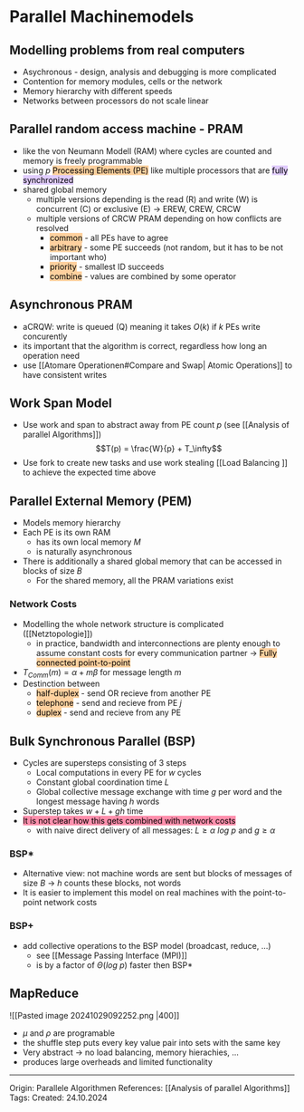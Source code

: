 # Parallel Machinemodels

## Modelling problems from real computers

- Asychronous - design, analysis and debugging is more complicated
- Contention for memory modules, cells or the network
- Memory hierarchy with different speeds
- Networks between processors do not scale linear

## Parallel random access machine - PRAM 

- like the von Neumann Modell (RAM) where cycles are counted and memory is freely programmable
- using $p$ <mark style="background: #FFB86CA6;">Processing Elements (PE)</mark> like multiple processors that are <mark style="background: #D2B3FFA6;">fully synchronized</mark>
- shared global memory
	- multiple versions depending is the read (R) and write (W) is concurrent (C) or exclusive (E) -> EREW, CREW, CRCW
	- multiple versions of CRCW PRAM depending on how conflicts are resolved
		- <mark style="background: #FFB86CA6;">common</mark> - all PEs have to agree
		- <mark style="background: #FFB86CA6;">arbitrary</mark> - some PE succeeds (not random, but it has to be not important who)
		- <mark style="background: #FFB86CA6;">priority</mark> - smallest ID succeeds
		- <mark style="background: #FFB86CA6;">combine</mark> - values are combined by some operator

## Asynchronous PRAM

- aCRQW: write is queued (Q) meaning it takes $O(k)$ if $k$ PEs write concurently
- its important that the algorithm is correct, regardless how long an operation need
- use [[Atomare Operationen#Compare and Swap| Atomic Operations]] to have consistent writes

## Work Span Model

- Use work and span to abstract away from PE count $p$ (see [[Analysis of parallel Algorithms]])
$$T(p) = \frac{W}{p} + T_\infty$$
- Use fork to create new tasks and use work stealing [[Load Balancing ]] to achieve the expected time above
## Parallel External Memory (PEM)

- Models memory hierarchy
- Each PE is its own RAM
	- has its own local memory $M$ 
	- is naturally asynchronous
- There is additionally a shared global memory that can be accessed in blocks of size $B$
	- For the shared memory, all the PRAM variations exist

### Network Costs

- Modelling the whole network structure is complicated ([[Netztopologie]])
	- in practice, bandwidth and interconnections are plenty enough to assume constant costs for every communication partner -> <mark style="background: #FFB86CA6;">Fully connected point-to-point</mark>
- $T_{Comm}(m) = \alpha + m \beta$ for message length $m$
- Destinction between 
	- <mark style="background: #FFB86CA6;">half-duplex</mark> - send OR recieve from another PE
	- <mark style="background: #FFB86CA6;">telephone</mark> - send and recieve from PE $j$
	- <mark style="background: #FFB86CA6;">duplex</mark> - send and recieve from any PE

## Bulk Synchronous Parallel (BSP)

- Cycles are supersteps consisting of 3 steps
	- Local computations in every PE for $w$ cycles
	- Constant global coordination time $L$
	- Global collective message exchange with time $g$ per word and the longest message having $h$ words
- Superstep takes $w + L + gh$ time
- <mark style="background: #FF5582A6;">It is not clear how this gets combined with network costs</mark>
	- with naive direct delivery of all messages: $L \geq \alpha\ log\ p$ and $g \geq \alpha$

### BSP*

- Alternative view: not machine words are sent but blocks of messages of size $B$ -> $h$ counts these blocks, not words
- It is easier to implement this model on real machines with the point-to-point network costs

### BSP+

- add collective operations to the BSP model (broadcast, reduce, ...) 
	- see [[Message Passing Interface (MPI)]]
	- is by a factor of $\Theta(log\ p)$ faster then BSP*

## MapReduce

![[Pasted image 20241029092252.png |400]]
- $\mu$ and $\rho$ are programable
- the shuffle step puts every key value pair into sets with the same key
- Very abstract -> no load balancing, memory hierachies, ...
- produces large overheads and limited functionality

---

Origin: Parallele Algorithmen
References: [[Analysis of parallel Algorithms]]
Tags: 
Created: 24.10.2024

